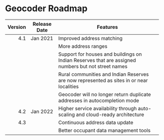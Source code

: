 # Geocoder Roadmap
Version | Release Date | Features
-------: | --------------- | -------------
4.1|Jan 2021|Improved address matching
|||More address ranges
|||Support for houses and buildings on Indian Reserves that are assigned numbers but not street names
|||Rural communities and Indian Reserves are now represented as sites in or near localities
|||Geocoder will no longer return duplicate addresses in autocompletion mode
4.2|Jan 2022|Higher service availability through auto-scaling and cloud-ready architecture
4.3||Continuous address data update|
|||Better occupant data management tools|
